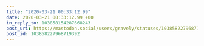 ```yaml
---
title: "2020-03-21 00:33:12.99"
date: 2020-03-21 00:33:12.99 +00
in_reply_to: 103858154287668243
post_uri: https://mastodon.social/users/gravely/statuses/103858227968719392
post_id: 103858227968719392
---
```




